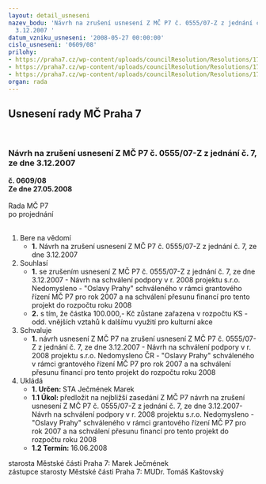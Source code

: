 ```yaml
---
layout: detail_usneseni
nazev_bodu: 'Návrh na zrušení usnesení Z MČ P7 č. 0555/07-Z z jednání č. 7, ze dne
  3.12.2007 '
datum_vzniku_usneseni: '2008-05-27 00:00:00'
cislo_usneseni: '0609/08'
prilohy:
- https://praha7.cz/wp-content/uploads/councilResolution/Resolutions/17164/23-0555.doc
- https://praha7.cz/wp-content/uploads/councilResolution/Resolutions/17164/23-e-mail.doc
- https://praha7.cz/wp-content/uploads/councilResolution/Resolutions/17164/23-nedomysleno.doc
organ: rada
---
```

<div id="ucUsn_pList" class="usn">
	<span><h2>Usnesení rady MČ Praha 7 </h2>
<br></span><div class="standBody">
<span><h3>Návrh na zrušení usnesení Z MČ P7 č. 0555/07-Z z jednání č. 7, ze dne 3.12.2007 </h3></span><div class="center">
		<strong>č. 0609/08</strong><br>
	</div>
<div class="center">
		<strong>Ze dne 27.05.2008</strong><br><br>
	</div>Rada MČ P7<br> po projednání<br><br><ol>
<li>Bere na vědomí<ul><li>
<strong>1.</strong> Návrh na zrušení usnesení Z MČ P7 č. 0555/07-Z z jednání č. 7, ze dne 3.12.2007 </li></ul>
</li>
<li>Souhlasí<ul>
<li>
<strong>1.</strong> se zrušením usnesení Z MČ P7 č. 0555/07-Z z jednání č. 7, ze dne 3.12.2007 - Návrh na schválení podpory v r. 2008 projektu s.r.o. Nedomysleno - "Oslavy Prahy" schváleného v rámci grantového řízení MČ P7 pro rok 2007 a na schválení přesunu financí  pro tento projekt do rozpočtu roku 2008</li>
<li>
<strong>2.</strong> s tím, že částka 100.000,- Kč zůstane zařazena v rozpočtu KS - odd. vnějších vztahů k dalšímu využití pro kulturní akce</li>
</ul>
</li>
<li>Schvaluje<ul><li>
<strong>1.</strong> návrh usnesení Z MČ P7 na zrušení usnesení Z MČ P7 č.  0555/07-Z z jednání č. 7, ze dne 3.12.2007 - Návrh na schválení podpory v r. 2008 projektu s.r.o. Nedomysleno ČR - "Oslavy Prahy" schváleného v rámci grantového řízení MČ P7 pro rok 2007 a na schválení přesunu financí  pro tento projekt do rozpočtu roku 2008</li></ul>
</li>
<li>Ukládá<ul>
<li>
<strong>1. Určen: </strong>STA Ječmének Marek</li>
<li>
<strong>1.1 Úkol: </strong>předložit na nejbližší zasedání Z MČ P7 návrh na zrušení usnesení Z MČ P7 č.  0555/07-Z z jednání č. 7, ze dne 3.12.2007- Návrh na schválení podpory v r. 2008 projektu s.r.o. Nedomysleno  - "Oslavy Prahy" schváleného v rámci grantového řízení MČ P7 pro rok 2007 a na schválení přesunu financí  pro tento projekt do rozpočtu roku 2008</li>
<li>
<strong>1.2 Termín: </strong>16.06.2008</li>
</ul>
</li>
</ol>starosta Městské části Praha 7: Marek Ječmének<br>zástupce starosty Městské části Praha 7: MUDr. Tomáš Kaštovský 
</div>
</div>